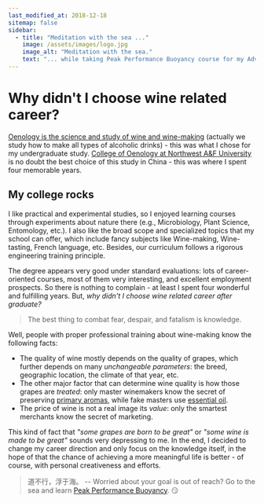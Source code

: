 ```yaml
---
last_modified_at: 2018-12-18
sitemap: false
sidebar:
  - title: "Meditation with the sea ..."
    image: /assets/images/logo.jpg
    image_alt: "Meditation with the sea."
    text: "... while taking Peak Performance Buoyancy course for my Advanced Open Water Diver certification."
---
```

# Why didn't I choose wine related career?

[Oenology is the science and study of wine and wine-making](https://en.wikipedia.org/wiki/Oenology) (actually we study how to make all types of alcoholic drinks) - this was what I chose for my undergraduate study.
[College of Oenology at Northwest A&F University](http://wine.nwsuaf.edu.cn/) is no doubt the best choice of this study in China - this was where I spent four memorable years.

## My college rocks
I like practical and experimental studies, so I enjoyed learning courses through experiments about nature there (e.g., Microbiology, Plant Science, Entomology, etc.).
I also like the broad scope and specialized topics that my school can offer, which include fancy subjects like Wine-making, Wine-tasting, French language, etc.
Besides, our curriculum follows a rigorous engineering training principle.
<!-- just to name a few: Calculus, Physics, Mechanical Fundamentals, Enzyme Engineering - it's really surprising to realize that I learned quite a lot in retrospect. -->

The degree appears very good under standard evaluations: lots of career-oriented courses, most of them very interesting, and excellent employment prospects.
So there is nothing to complain - at least I spent four wonderful and fulfilling years.
But, *why didn't I choose wine related career after graduate?*

> The best thing to combat fear, despair, and fatalism is knowledge.

Well, people with proper professional training about wine-making know the following facts:
-   The quality of wine mostly depends on the quality of grapes, which further depends on many *unchangeable parameters*: the breed, geographic location, the climate of that year, etc.
-   The other major factor that can determine wine quality is how those grapes are *treated*: only master winemakers know the secret of preserving [primary aromas](https://en.wikipedia.org/wiki/Aroma_of_wine), while fake masters use [essential oil](https://en.wikipedia.org/wiki/Essential_oil).
-   The price of wine is not a real image its *value*: only the smartest merchants know the secret of marketing.

This kind of fact that *"some grapes are born to be great"* or *"some wine is made to be great"* sounds very depressing to me.
In the end, I decided to change my career direction and only focus on the knowledge itself, in the hope of that the chance of achieving a more meaningful life is better - of course, with personal creativeness and efforts.

> 道不行，浮于海。 -- Worried about your goal is out of reach? Go to the sea and learn [Peak Performance Buoyancy](https://www.padi.com/courses/peak-performance-buoyancy). :smirk:
